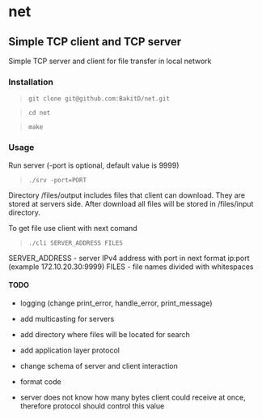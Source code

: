 # net


## Simple TCP client and TCP server

Simple TCP server and client for file transfer in local network


### Installation

> `git clone git@github.com:BakitD/net.git`

> `cd net`

> `make`


### Usage

Run server (-port is optional, default value is 9999)

> `./srv -port=PORT`


Directory /files/output includes files that client can
download. They are stored at servers side.
After download all files will be stored in /files/input directory.

To get file use client with next comand

> `./cli SERVER_ADDRESS FILES`

SERVER_ADDRESS - server IPv4 address with port in next format ip:port (example 172.10.20.30:9999)
FILES - file names divided with whitespaces


#### TODO

 - logging (change print_error, handle_error, print_message)
 - add multicasting for servers
 - add directory where files will be located for search
 - add application layer protocol
 - change schema of server and client interaction
 - format code

 - server does not know how many bytes client could receive at once,
 	therefore protocol should control this value